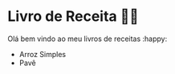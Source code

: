 # Livro de Receita :man_cook:

Olá bem vindo ao meu livros de receitas :happy:

- Arroz Simples
- Pavê
